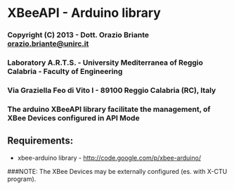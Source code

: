 # XBeeAPI - Arduino library 
### Copyright (C) 2013 - Dott. Orazio Briante <orazio.briante@unirc.it>
### Laboratory A.R.T.S. - University Mediterranea of Reggio Calabria - Faculty of Engineering
### Via Graziella Feo di Vito I - 89100 Reggio Calabria (RC), Italy

### The arduino XBeeAPI library facilitate the management, of XBee Devices configured in API Mode

## Requirements:

* xbee-arduino library - http://code.google.com/p/xbee-arduino/


###NOTE:
The XBee Devices may be externally configured (es. with X-CTU program).
